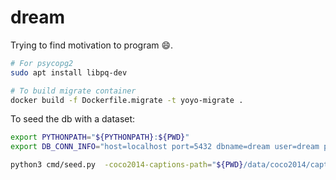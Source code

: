 # dream
Trying to find motivation to program :smile:.

```bash
# For psycopg2
sudo apt install libpq-dev

# To build migrate container
docker build -f Dockerfile.migrate -t yoyo-migrate .
```

To seed the db with a dataset:

```bash
export PYTHONPATH="${PYTHONPATH}:${PWD}"
export DB_CONN_INFO="host=localhost port=5432 dbname=dream user=dream password=devpass"

python3 cmd/seed.py  -coco2014-captions-path="${PWD}/data/coco2014/captions_train2014.json" -coco2014-ims-path="${PWD}/data/coco2014/train2014" -imstore-ims-path="${PWD}/tmp/imstore"
```
